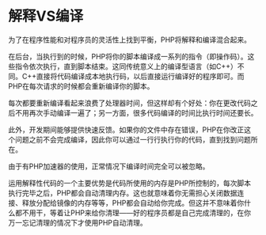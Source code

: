 # 解释VS编译

为了在程序性能和对程序员的灵活性上找到平衡，PHP将解释和编译混合起来。

在后台，当执行到的时候，PHP将你的脚本编译成一系列的指令（即操作码）。这些指令依次执行，直到脚本结束。这同传统意义上的编译型语言（如C++）不同。C++直接将代码编译成本地执行码，以后直接运行编译好的程序即可。而PHP在每次请求的时候都会重新编译你的脚本。

每次都要重新编译看起来浪费了处理器时间，但这样却有个好处：你在更改代码之后不用再次手动编译一遍了；另一方面，很多代码编译的时间比执行时间还要长。

此外，开发期间能够提供快速反馈。如果你的文件中存在错误，PHP在你改正这个问题之前不会完成编译，因此你可以通过一行行执行你的代码，直到找到问题所在。

由于有PHP加速器的使用，正常情况下编译时间完全可以被忽略。

运用解释性代码的一个主要优势是代码所使用的内存是PHP所控制的，每次脚本执行完毕之后，PHP都会自动清理内存。这也就意味着你无需担心关闭数据连接、释放分配给镜像的内存等等，PHP都会自动给你完成。但这并不意味着你什么都不用干，等着让PHP来给你清理——好的程序员都是自己完成清理的，在你万一忘记清理的情况下才使用PHP自动清理。
